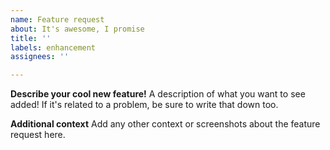 ```yaml
---
name: Feature request
about: It's awesome, I promise
title: ''
labels: enhancement
assignees: ''

---
```


**Describe your cool new feature!**
A description of what you want to see added! If it's related to a problem, be sure to write that down too.

**Additional context**
Add any other context or screenshots about the feature request here.
